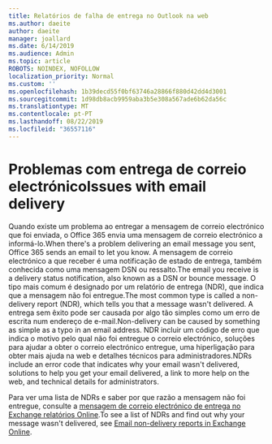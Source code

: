 ```yaml
---
title: Relatórios de falha de entrega no Outlook na web
ms.author: daeite
author: daeite
manager: joallard
ms.date: 6/14/2019
ms.audience: Admin
ms.topic: article
ROBOTS: NOINDEX, NOFOLLOW
localization_priority: Normal
ms.custom: ''
ms.openlocfilehash: 1b39decd55f0bf63746a28866f880d42dd4d3001
ms.sourcegitcommit: 1d98db8acb9959aba3b5e308a567ade6b62da56c
ms.translationtype: MT
ms.contentlocale: pt-PT
ms.lasthandoff: 08/22/2019
ms.locfileid: "36557116"
---
```

# <a name="issues-with-email-delivery"></a><span data-ttu-id="e4672-102">Problemas com entrega de correio electrónico</span><span class="sxs-lookup"><span data-stu-id="e4672-102">Issues with email delivery</span></span>

<span data-ttu-id="e4672-103">Quando existe um problema ao entregar a mensagem de correio electrónico que foi enviada, o Office 365 envia uma mensagem de correio electrónico a informá-lo.</span><span class="sxs-lookup"><span data-stu-id="e4672-103">When there's a problem delivering an email message you sent, Office 365 sends an email to let you know.</span></span> <span data-ttu-id="e4672-104">A mensagem de correio electrónico a que receber é uma notificação de estado de entrega, também conhecida como uma mensagem DSN ou ressalto.</span><span class="sxs-lookup"><span data-stu-id="e4672-104">The email you receive is a delivery status notification, also known as a DSN or bounce message.</span></span> <span data-ttu-id="e4672-105">O tipo mais comum é designado por um relatório de entrega (NDR), que indica que a mensagem não foi entregue.</span><span class="sxs-lookup"><span data-stu-id="e4672-105">The most common type is called a non-delivery report (NDR), which tells you that a message wasn't delivered.</span></span> <span data-ttu-id="e4672-106">A entrega sem êxito pode ser causada por algo tão simples como um erro de escrita num endereço de e-mail.</span><span class="sxs-lookup"><span data-stu-id="e4672-106">Non-delivery can be caused by something as simple as a typo in an email address.</span></span> <span data-ttu-id="e4672-107">NDR incluir um código de erro que indica o motivo pelo qual não foi entregue o correio electrónico, soluções para ajudar a obter o correio electrónico entregue, uma hiperligação para obter mais ajuda na web e detalhes técnicos para administradores.</span><span class="sxs-lookup"><span data-stu-id="e4672-107">NDRs include an error code that indicates why your email wasn't delivered, solutions to help you get your email delivered, a link to more help on the web, and technical details for administrators.</span></span>

<span data-ttu-id="e4672-108">Para ver uma lista de NDRs e saber por que razão a mensagem não foi entregue, consulte a [mensagem de correio electrónico de entrega no Exchange relatórios Online](https://docs.microsoft.com/exchange/mail-flow-best-practices/non-delivery-reports-in-exchange-online/non-delivery-reports-in-exchange-online).</span><span class="sxs-lookup"><span data-stu-id="e4672-108">To see a list of NDRs and find out why your message wasn't delivered, see [Email non-delivery reports in Exchange Online](https://docs.microsoft.com/exchange/mail-flow-best-practices/non-delivery-reports-in-exchange-online/non-delivery-reports-in-exchange-online).</span></span>